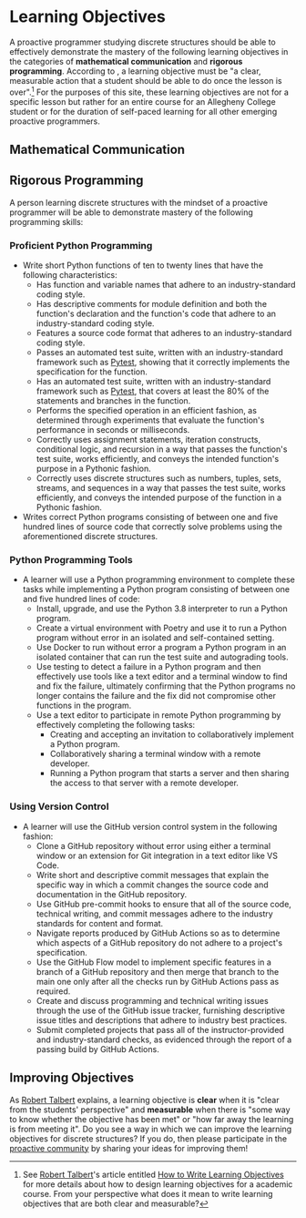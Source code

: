 # Learning Objectives

A proactive programmer studying discrete structures should be able to
effectively demonstrate the mastery of the following learning objectives in the
categories of **mathematical communication** and **rigorous programming**.
According to , a learning objective must
be "a clear, measurable action that a student should be able to do once the
lesson is over".[^1] For the purposes of this site, these learning objectives
are not for a specific lesson but rather for an entire course for an Allegheny
College student or for the duration of self-paced learning for all other
emerging proactive programmers.

## Mathematical Communication

## Rigorous Programming

A person learning discrete structures with the mindset of a proactive programmer
will be able to demonstrate mastery of the following programming skills:

### Proficient Python Programming

  - Write short Python functions of ten to twenty lines that have the following
    characteristics:
    - Has function and variable names that adhere to an industry-standard coding
      style.
    - Has descriptive comments for module definition and both the function's
      declaration and the function's code that adhere to an industry-standard
      coding style.
    - Features a source code format that adheres to an industry-standard coding
      style.
    - Passes an automated test suite, written with an industry-standard
      framework such as [Pytest](https://docs.pytest.org/), showing that it
      correctly implements the specification for the function.
    - Has an automated test suite, written with an industry-standard framework
      such as [Pytest](https://docs.pytest.org/), that covers at least the 80%
      of the statements and branches in the function.
    - Performs the specified operation in an efficient fashion, as determined
      through experiments that evaluate the function's performance in seconds or
      milliseconds.
    - Correctly uses assignment statements, iteration constructs, conditional
      logic, and recursion in a way that passes the function's test suite, works
      efficiently, and conveys the intended function's purpose in a Pythonic
      fashion.
    - Correctly uses discrete structures such as numbers, tuples, sets, streams,
      and sequences in a way that passes the test suite, works efficiently, and
      conveys the intended purpose of the function in a Pythonic fashion.
  - Writes correct Python programs consisting of between one and five hundred
    lines of source code that correctly solve problems using the aforementioned
    discrete structures.

### Python Programming Tools

  - A learner will use a Python programming environment to complete these tasks
    while implementing a Python program consisting of between one and five
      hundred lines of code:
    - Install, upgrade, and use the Python 3.8 interpreter to run a Python
      program.
    - Create a virtual environment with Poetry and use it to run a Python
      program without error in an isolated and self-contained setting.
    - Use Docker to run without error a program a Python program in an isolated
      container that can run the test suite and autograding tools.
    - Use testing to detect a failure in a Python program and then effectively
      use tools like a text editor and a terminal window to find and fix the
      failure, ultimately confirming that the Python programs no longer contains
      the failure and the fix did not compromise other functions in the program.
    - Use a text editor to participate in remote Python programming by
      effectively completing the following tasks:
      - Creating and accepting an invitation to collaboratively implement a
        Python program.
      - Collaboratively sharing a terminal window with a remote developer.
      - Running a Python program that starts a server and then sharing the
        access to that server with a remote developer.

### Using Version Control

  - A learner will use the GitHub version control system in the following
    fashion:
    - Clone a GitHub repository without error using either a terminal window or
      an extension for Git integration in a text editor like VS Code.
    - Write short and descriptive commit messages that explain the specific way
      in which a commit changes the source code and documentation in the GitHub
      repository.
    - Use GitHub pre-commit hooks to ensure that all of the source code,
      technical writing, and commit messages adhere to the industry standards
      for content and format.
    - Navigate reports produced by GitHub Actions so as to determine which
      aspects of a GitHub repository do not adhere to a project's specification.
    - Use the GitHub Flow model to implement specific features in a branch of a
      GitHub repository and then merge that branch to the main one only after
      all the checks run by GitHub Actions pass as required.
    - Create and discuss programming and technical writing issues through the
      use of the GitHub issue tracker, furnishing descriptive issue titles and
      descriptions that adhere to industry best practices.
    - Submit completed projects that pass all of the instructor-provided and
      industry-standard checks, as evidenced through the report of a passing
      build by GitHub Actions.

## Improving Objectives

As [Robert Talbert](https://rtalbert.org/) explains, a learning objective is
**clear** when it is "clear from the students' perspective" and **measurable**
when there is "some way to know whether the objective has been met" or "how far
away the learning is from meeting it". Do you see a way in which we can improve
the learning objectives for discrete structures? If you do, then please
participate in the [proactive
community](../../../proactive-community/community-connections/)
by sharing your ideas for improving them!

[^1]: See [Robert Talbert](https://rtalbert.org/)'s article entitled [How to
  Write Learning
  Objectives](https://rtalbert.org/how-to-write-learning-objectives/) for more
  details about how to design learning objectives for a academic course. From
  your perspective what does it mean to write learning objectives that are both
  clear and measurable?
